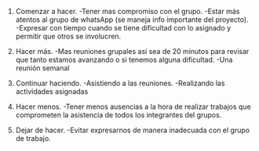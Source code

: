 1. Comenzar a hacer.
-Tener mas compromiso con el grupo.
-Estar más atentos al grupo de whatsApp (se maneja info importante del proyecto).
-Expresar con tiempo cuando se tiene dificultad con lo asignado y permitir que otros se involucren.

2. Hacer más.
-Mas reuniones grupales así sea de 20 minutos para revisar que tanto estamos avanzando o si tenemos alguna dificultad.
-Una reunión semanal

3. Continuar haciendo.
-Asistiendo a las reuniones.
-Realizando las actividades asignadas

4. Hacer menos.
-Tener menos ausencias a la hora de realizar trabajos que comprometen la asistencia de todos los integrantes del grupos.

5. Dejar de hacer.
-Evitar expresarnos de manera inadecuada con el grupo de trabajo.

